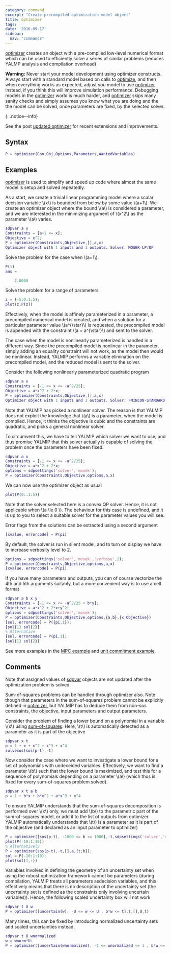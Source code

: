 ```yaml
---
category: command
excerpt: "Create precompiled optimization model object"
title: optimizer
tags:
date: '2016-09-17'
sidebar:
  nav: "commands"
---
```


[optimizer](/command/optimizer) creates an object with a pre-compiled low-level numerical format which can be used to efficiently solve a series of similar problems (reduces YALMP analysis and compilation overhead)

**Warning:** Never start your model development using optimizer constructs. Always start with a standard model based on calls to [optimize](/command/optimize), and then when everything works as expected, adjust you model to use [optimizer](/command/optimizer) instead, if you think this will improve simulation performance. Debugging models in the [optimizer](/command/optimizer) world is much harder, and [optimizer](/command/optimizer) skips many sanity checks and simply assumes you know what you are doing and the the model can be solved, once parameters are fixed, by the selected solver.

{: .notice--info}


See the post [updated optimizer](/optimizerupdates) for recent extensions and improvements.

## Syntax

````matlab
P = optimizer(Con,Obj,Options,Parameters,WantedVariables)
````

## Examples

[optimizer](/command/optimizer) is used to simplify and speed up code where  almost the same model is setup and solved repeatedly.

As a start, we create a trivial linear programming model where a scalar decision variable \\(x\\) is bounded from below by some value \\(a+1\\). We create an optimizer object where the bound \\(a\\) is considered a parameter, and we are interested in the minimizing argument of \\(x^2\\) as the parameter \\(a\\) varies.


````matlab
sdpvar a x
Constraints = [a+1 <= x];
Objective = x^2;
P = optimizer(Constraints,Objective,[],a,x)
Optimizer object with 1 inputs and 1 outputs. Solver: MOSEK-LP/QP
````

Solve the problem for the case when \\(a=1\\).


````matlab
P(1)
ans =

    2.0000
````

Solve the problem for a range of parameters

````matlab
z = (-5:0.1:5);
plot(z,P(z))
````

Effectively, when the model is affinely parameterized in a parameter, a precompiled numerical model is created, and when a solution for a particular parameter value \\(a^{\star}\\) is requested, the precompiled model is appended with the constraint \\(a = a^{\star}\\) and sent to the solver.

The case when the model is nonlinearly parameterized is handled in a different way. Since the precompiled model is nonlinear in the parameter, simply adding an equality constraint will not work, as the model then would be nonlinear. Instead, YALMIP performs a variable elimination on the precompiled model, and the reduced model is sent to the solver.

Consider the following nonlinearly parameterized quadratic program

````matlab
sdpvar a x
Constraints = [-1 <= x <= -a^2/25];
Objective = a*x^2 + 2*x;
P = optimizer(Constraints,Objective,[],a,x)
Optimizer object with 1 inputs and 1 outputs. Solver: FMINCON-STANDARD
````

Note that YALMIP has picked a nonlinear solver. The reason is that YALMIP does not exploit the knowledge that \\(a\\) is a parameter, when the model is compiled. Hence, it thinks the objective is cubic and the constraints are quadratic, and picks a general nonlinear solver.

To circumvent this, we have to tell YALMIP which solver we want to use, and thus promise YALMIP that this solver actually is capable of solving the problem once the parameters have been fixed.

````matlab
sdpvar a x
Constraints = [-1 <= x <= -a^2/25];
Objective = a*x^2 + 2*x;
options = sdpsettings('solver','mosek');
P = optimizer(Constraints,Objective,options,a,x)
````

We can now use the optimizer object as usual

````matlab
plot(P(0:.1:5))
````

Note that the solver selected here is a convex QP solver. Hence, it is not applicable when \\(a \le 0 \\). The behaviour for this case is undefined, and it is up to you to select a suitable solver for the parameter values you will see.

Error flags from the solutions can be extracted using a second argument

````matlab
[xvalue, errorcode] = P(pi)
````

By default, the solver is run in silent model, and to turn on display we have to increase verbosity level to 2.

````matlab
options = sdpsettings('solver','mosek','verbose',2);
P = optimizer(Constraints,Objective,options,a,x)
[xvalue, errorcode] = P(pi)
````

If you have many parameters and outputs, you can of course vectorize the 4th and 5th arguments suitably, but a more convenient way is to use a cell format

````matlab
sdpvar a b x y
Constraints = [-1 <= x <= -a^2/25 + b*y];
Objective = a*x^2 + 2*x+y^2;
options = sdpsettings('solver','mosek');
P = optimizer(Constraints,Objective,options,{a,b},{x,Objective})
[sol, errorcode] = P({pi,1});
[sol{1} sol{2}]
% Alternative
[sol, errorcode] = P(pi,1);
[sol{1} sol{2}]
````


See more examples in the [MPC example](/example/standardmpc) and  [unit commitment example](/example/unitcommitment).

## Comments

Note that assigned values of [sdpvar](/command/sdpvar) objects are not updated after the optimization problem is solved.

 Sum-of-squares problems can be handled through optimizer also. Note though that parameters in the sum-of-squares problem cannot be explicitly defined in [optimizer](/command/optimizer), but YALMIP has to deduce them from non-sos constraints, the objective, input parameters and output parameters.
 
 Consider the problem of finding a lower bound on a polynomial in a variable \\(x\\) using [sum-of-squares](/command/solvesos). Here, \\(t\\) is automatically detected as a parameter as it is part of the objective
 
 ````matlab
sdpvar x t
p = 1 + x + x^2 + x^3 + x^4
solvesos(sos(p-t),-t)
````

Now consider the case where we want to investigate a lower bound for a set of polynomials with undeceided variables. Effectively, we want to find a parameter \\(b\\) such that the lower bound is maximized, and test this for a sequence of polynomials depending on a parameter \\(a\\) (which thus is fixed for every sum-of-squares problem solved). 

 ````matlab
sdpvar x t a b
p = 1 + b*x + b*x^2 + a*x^3 + x^4
````

To ensure YALMIP understands that the sum-of-squares decomposition is performed over \\(x\\) only, we must add \\(b\\) to the parametric part of the sum-of-squares model, or add it to the list of outputs from optimizer. YALMIP automatically understands that \\(t\\) is a parameter as it is part of the objective (and declared as an input parameter to optimizer)

 ````matlab
P = optimizer([sos(p-t), -1000 <= b <= 1000],-t,sdpsettings('solver','mosek'),a,t);
plot(P(-10:1:10))
% Alternatively
P = optimizer(sos(p-t),-t,[],a,[t;b]);
sol = P(-10:1:10);
plot(sol(1,:))
````

Variables involved in defining the geometry of an uncertainty set when using the robust optimization framework cannot be parameters (during compilation, YALMIP treats all parameters asdecision variables, and this effectively means that there is no description of the uncertainty set (the uncertainty set is defined as the constraints only involving uncertain variables)). Hence, the following scaled uncertainty box will not work

````matlab
sdpvar t U w
P = optimizer([uncertain(w), -U <= w <= U , b*w <= t],t,[],U,t)
````

Many times, this can be fixed by introducing normalized uncertainty sets and scaled uncertainties instead.

````matlab
sdpvar t U wnormalized
w = wnorm*U:
P = optimizer([uncertain(wnormalized), -1 <= wnormalized <= 1 , b*w <= t],t,[],U,t)
````
